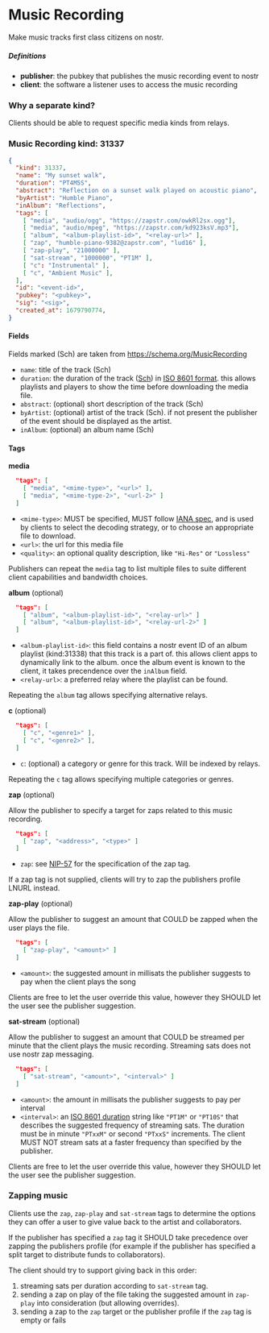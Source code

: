 # Music Recording

Make music tracks first class citizens on nostr.

##### Definitions

 - **publisher**: the pubkey that publishes the music recording event to nostr
 - **client**: the software a listener uses to access the music recording

### Why a separate kind?

Clients should be able to request specific media kinds from relays.

### Music Recording kind: 31337

```JSON
{
  "kind": 31337,
  "name": "My sunset walk",
  "duration": "PT4M5S",
  "abstract": "Reflection on a sunset walk played on acoustic piano",
  "byArtist": "Humble Piano",
  "inAlbum": "Reflections",
  "tags": [
    [ "media", "audio/ogg", "https://zapstr.com/owkRl2sx.ogg"],
    [ "media", "audio/mpeg", "https://zapstr.com/kd923ksV.mp3"],
    [ "album", "<album-playlist-id>", "<relay-url>" ],
    [ "zap", "humble-piano-9382@zapstr.com", "lud16" ],
    [ "zap-play", "21000000" ],
    [ "sat-stream", "1000000", "PT1M" ],
    [ "c": "Instrumental" ],
    [ "c", "Ambient Music" ],
  ],
  "id": "<event-id>",
  "pubkey": "<pubkey>",
  "sig": "<sig>",
  "created_at": 1679790774,
}
```

#### Fields

Fields marked (Sch) are taken from https://schema.org/MusicRecording

 - `name`: title of the track (Sch)
 - `duration`: the duration of the track ([Sch](https://schema.org/duration)) in [ISO 8601 format](https://en.wikipedia.org/wiki/ISO_8601#Durations). this allows playlists and players to show the time before downloading the media file.
 - `abstract`: (optional) short description of the track (Sch)
 - `byArtist`: (optional) artist of the track (Sch).
	if not present the publisher of the event should be displayed as the artist.
 - `inAlbum`: (optional) an album name (Sch)
 
#### Tags

**media**

```JSON
  "tags": [
  	[ "media", "<mime-type>", "<url>" ],
  	[ "media", "<mime-type-2>", "<url-2>" ]
  ]
```

 - `<mime-type>`: MUST be specified, MUST follow [IANA spec](https://www.iana.org/assignments/media-types/media-types.xhtml#audio), and is used by clients to select the decoding strategy, or to choose an appropriate file to download.
 - `<url>`: the url for this media file
 - `<quality>`: an optional quality description, like `"Hi-Res"` or `"Lossless"`

Publishers can repeat the `media` tag to list multiple files to suite different client capabilities and bandwidth choices.
 
**album** (optional)
 
```JSON
  "tags": [
  	[ "album", "<album-playlist-id>", "<relay-url>" ]
  	[ "album", "<album-playlist-id>", "<relay-url-2>" ]
  ]

```

 - `<album-playlist-id>`: this field contains a nostr event ID of an album playlist (kind:31338) that this track is a part of. this allows client apps to dynamically link to the album. once the album event is known to the client, it takes precendence over the `inAlbum` field.
 - `<relay-url>`: a preferred relay where the playlist can be found.

Repeating the `album` tag allows specifying alternative relays.

**c** (optional)

```JSON
  "tags": [
    [ "c", "<genre1>" ],
    [ "c", "<genre2>" ],
  ]
```

 - `c`: (optional) a category or genre for this track. Will be indexed by relays.

Repeating the `c` tag allows specifying multiple categories or genres.

**zap** (optional)

Allow the publisher to specify a target for zaps related to this music recording.

```JSON
  "tags": [
  	[ "zap", "<address>", "<type>" ]
  ]

```

 - `zap`: see [NIP-57](57.md#appendix-g-zap-tag-on-zapped-event) for the specification of the zap tag.

If a zap tag is not supplied, clients will try to zap the publishers profile LNURL instead.

**zap-play** (optional)

Allow the publisher to suggest an amount that COULD be zapped when the user plays the file.

```JSON
  "tags": [
  	[ "zap-play", "<amount>" ]
  ]
```
 - `<amount>`: the suggested amount in millisats the publisher suggests to pay when the client plays the song

Clients are free to let the user override this value, however they SHOULD let the user see the publisher suggestion.

**sat-stream** (optional)

Allow the publisher to suggest an amount that COULD be streamed per minute that the client plays the music recording. Streaming sats does not use nostr zap messaging.

```JSON
  "tags": [
  	[ "sat-stream", "<amount>", "<interval>" ]
  ]
```

 - `<amount>`: the amount in millisats the publisher suggests to pay per interval
 - `<interval>`: an [ISO 8601 duration](https://en.wikipedia.org/wiki/ISO_8601#Durations) string like `"PT1M"` or `"PT10S"` that describes the suggested frequency of streaming sats. The duration must be in minute `"PTxxM"` or second `"PTxxS"` increments. The client MUST NOT stream sats at a faster frequency than specified by the publisher.

Clients are free to let the user override this value, however they SHOULD let the user see the publisher suggestion.

### Zapping music

Clients use the `zap`, `zap-play` and `sat-stream` tags to determine the options they can offer a user to give value back to the artist and collaborators.

If the publisher has specified a `zap` tag it SHOULD take precedence over zapping the publishers profile (for example if the publisher has specified a split target to distribute funds to collaborators).

The client should try to support giving back in this order:

1. streaming sats per duration according to `sat-stream` tag.
2. sending a zap on play of the file taking the suggested amount in `zap-play` into consideration (but allowing overrides).
3. sending a zap to the `zap` target or the publisher profile if the `zap` tag is empty or fails
